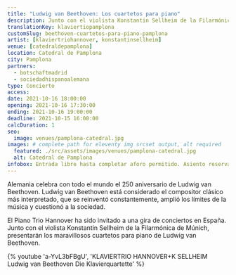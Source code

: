 ```yaml
---
title: "Ludwig van Beethoven: Los cuartetos para piano"
description: Junto con el violista Konstantin Sellheim de la Filarmónica de Múnich, el Trío de Piano de Hannover presenta los cuartetos para piano de Ludwig van Beethoven.
translationKey: klaviertiopamplona
customSlug: beethoven-cuartetos-para-piano-pamplona
artist: [klaviertriohannover, konstantinsellheim]
venue: [catedraldepamplona]
location: Catedral de Pamplona
city: Pamplona
partners:
  - botschaftmadrid
  - sociedadhispanoalemana
type: Concierto
access:
date: 2021-10-16 18:00:00
opening: 2021-10-16 17:30:00
ending: 2021-10-16 19:00:00
deadline: 2021-10-15 16:00:00
calcDuration: 1
seo:
  image: venues/pamplona-catedral.jpg
images: # complete path for eleventy img srcset output, alt required
  featured: ./src/assets/images/venues/pamplona-catedral.jpg
  alt: Catedral de Pamplona
infobox: Entrada libre hasta completar aforo permitido. Asiento reservado solo con invitación personal de la Fundación Goethe.
---
```


Alemania celebra con todo el mundo el 250 aniversario de Ludwig van Beethoven. Ludwig van Beethoven está considerado el compositor clásico más interpretado, que se reinventó constantemente, amplió los límites de la música y cuestionó a la sociedad.

El Piano Trio Hannover ha sido invitado a una gira de conciertos en España. Junto con el violista Konstantin Sellheim de la Filarmónica de Múnich, presentarán los maravillosos cuartetos para piano de Ludwig van Beethoven.

{% youtube 'a-YvL3bFBgU', 'KLAVIERTRIO HANNOVER+K SELLHEIM Ludwig van Beethoven Die Klavierquartette' %}
